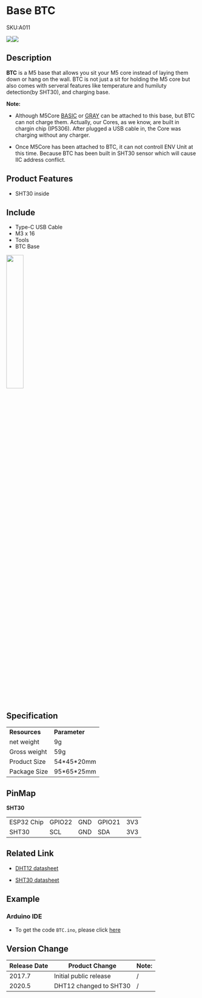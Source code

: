 # Base BTC

<el-tag effect="plain">SKU:A011</el-tag>

<div class="product_pic"><img src="assets/img/product_pics/module/module_btc_01.webp"><img src="assets/img/product_pics/module/module_btc_02.webp"></div>

##  Description

**BTC** is a M5 base that allows you sit your M5 core instead of laying them down or hang on the wall. BTC is not just a sit for holding the M5 core but also comes with serveral features like temperature and humiluty detection(by SHT30), and charging base.

**Note:**

* Although M5Core [BASIC](https://docs.m5stack.com/#/en/core/basic) or [GRAY](https://docs.m5stack.com/#/en/core/gray) can be attached to this base, but BTC can not charge them. Actually, our Cores, as we know, are built in chargin chip (IP5306). After plugged a USB cable in, the Core was charging without any charger.

* Once M5Core has been attached to BTC, it can not controll ENV Unit at this time. Because BTC has been built in SHT30 sensor which will cause IIC address conflict.

## Product Features

-  SHT30 inside

## Include

-  Type-C USB Cable
-  M3 x 16
-  Tools
-  BTC Base

<img src="assets/img/product_pics/module/module_btc_04.webp" width="30%" height="30%">

## Specification

<table>
   <tr style="font-weight:bold">
      <td>Resources</td>
      <td>Parameter</td>
   </tr>
   <tr>
      <td>net weight</td>
      <td>9g</td>
   </tr>
   <tr>
      <td>Gross weight</td>
      <td>59g</td>
   </tr>
   <tr>
      <td>Product Size</td>
      <td>54*45*20mm</td>
   </tr>
   <tr>
      <td>Package Size</td>
      <td>95*65*25mm</td>
   </tr>
 </table>

## PinMap

**SHT30**

<table>
 <tr><td>ESP32 Chip</td><td>GPIO22</td><td>GND</td><td>GPIO21</td><td>3V3</td></tr>
 <tr><td>SHT30</td><td>SCL</td><td>GND</td><td>SDA</td><td>3V3</td></tr>
</table>


## Related Link

- [DHT12 datasheet](https://m5stack.oss-cn-shenzhen.aliyuncs.com/resource/docs/datasheet/hat/DHT12_en.pdf)

- [SHT30 datasheet](https://m5stack.oss-cn-shenzhen.aliyuncs.com/resource/docs/datasheet/unit/SHT3x_Datasheet_digital.pdf)

## Example

### Arduino IDE

- To get the code `BTC.ino`, please click [here](https://github.com/m5stack/M5-ProductExampleCodes/tree/master/Base/BTC/Arduino/BTC2.1)

## Version Change

<table>
   <thead>
      <tr> 
         <th>Release Date</th>
         <th>Product Change</th>
         <th>Note:</th>
      </tr>
   </thead>    
   <tbody>
      <tr>
         <td>2017.7</td>
         <td>Initial public release</td>
         <td>/</td>
      </tr>
      <tr>
         <td>2020.5</td>
         <td>DHT12 changed to SHT30</td>
         <td>/</td>
      </tr>
   <tbody>
</table>


<script>

   var purchase_link = 'https://m5stack.com/collections/m5-base/products/btc-standing-base';

   anchor_search(purchase_link);
   scrollFunc();

</script>